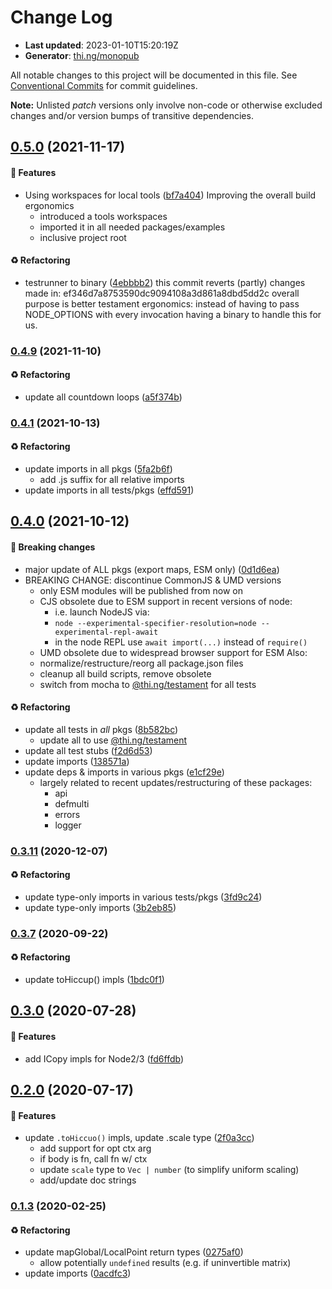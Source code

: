 # Change Log

- **Last updated**: 2023-01-10T15:20:19Z
- **Generator**: [thi.ng/monopub](https://thi.ng/monopub)

All notable changes to this project will be documented in this file.
See [Conventional Commits](https://conventionalcommits.org/) for commit guidelines.

**Note:** Unlisted _patch_ versions only involve non-code or otherwise excluded changes
and/or version bumps of transitive dependencies.

## [0.5.0](https://github.com/thi-ng/umbrella/tree/@thi.ng/scenegraph@0.5.0) (2021-11-17)

#### 🚀 Features

- Using workspaces for local tools ([bf7a404](https://github.com/thi-ng/umbrella/commit/bf7a404))
  Improving the overall build ergonomics
  - introduced a tools workspaces
  - imported it in all needed packages/examples
  - inclusive project root

#### ♻️ Refactoring

- testrunner to binary ([4ebbbb2](https://github.com/thi-ng/umbrella/commit/4ebbbb2))
  this commit reverts (partly) changes made in:
  ef346d7a8753590dc9094108a3d861a8dbd5dd2c
  overall purpose is better testament ergonomics:
  instead of having to pass NODE_OPTIONS with every invocation
  having a binary to handle this for us.

### [0.4.9](https://github.com/thi-ng/umbrella/tree/@thi.ng/scenegraph@0.4.9) (2021-11-10)

#### ♻️ Refactoring

- update all countdown loops ([a5f374b](https://github.com/thi-ng/umbrella/commit/a5f374b))

### [0.4.1](https://github.com/thi-ng/umbrella/tree/@thi.ng/scenegraph@0.4.1) (2021-10-13)

#### ♻️ Refactoring

- update imports in all pkgs ([5fa2b6f](https://github.com/thi-ng/umbrella/commit/5fa2b6f))
  - add .js suffix for all relative imports
- update imports in all tests/pkgs ([effd591](https://github.com/thi-ng/umbrella/commit/effd591))

## [0.4.0](https://github.com/thi-ng/umbrella/tree/@thi.ng/scenegraph@0.4.0) (2021-10-12)

#### 🛑 Breaking changes

- major update of ALL pkgs (export maps, ESM only) ([0d1d6ea](https://github.com/thi-ng/umbrella/commit/0d1d6ea))
- BREAKING CHANGE: discontinue CommonJS & UMD versions
  - only ESM modules will be published from now on
  - CJS obsolete due to ESM support in recent versions of node:
    - i.e. launch NodeJS via:
    - `node --experimental-specifier-resolution=node --experimental-repl-await`
    - in the node REPL use `await import(...)` instead of `require()`
  - UMD obsolete due to widespread browser support for ESM
  Also:
  - normalize/restructure/reorg all package.json files
  - cleanup all build scripts, remove obsolete
  - switch from mocha to [@thi.ng/testament](https://github.com/thi-ng/umbrella/tree/main/packages/testament) for all tests

#### ♻️ Refactoring

- update all tests in _all_ pkgs ([8b582bc](https://github.com/thi-ng/umbrella/commit/8b582bc))
  - update all to use [@thi.ng/testament](https://github.com/thi-ng/umbrella/tree/main/packages/testament)
- update all test stubs ([f2d6d53](https://github.com/thi-ng/umbrella/commit/f2d6d53))
- update imports ([138571a](https://github.com/thi-ng/umbrella/commit/138571a))
- update deps & imports in various pkgs ([e1cf29e](https://github.com/thi-ng/umbrella/commit/e1cf29e))
  - largely related to recent updates/restructuring of these packages:
    - api
    - defmulti
    - errors
    - logger

### [0.3.11](https://github.com/thi-ng/umbrella/tree/@thi.ng/scenegraph@0.3.11) (2020-12-07)

#### ♻️ Refactoring

- update type-only imports in various tests/pkgs ([3fd9c24](https://github.com/thi-ng/umbrella/commit/3fd9c24))
- update type-only imports ([3b2eb85](https://github.com/thi-ng/umbrella/commit/3b2eb85))

### [0.3.7](https://github.com/thi-ng/umbrella/tree/@thi.ng/scenegraph@0.3.7) (2020-09-22)

#### ♻️ Refactoring

- update toHiccup() impls ([1bdc0f1](https://github.com/thi-ng/umbrella/commit/1bdc0f1))

## [0.3.0](https://github.com/thi-ng/umbrella/tree/@thi.ng/scenegraph@0.3.0) (2020-07-28)

#### 🚀 Features

- add ICopy impls for Node2/3 ([fd6ffdb](https://github.com/thi-ng/umbrella/commit/fd6ffdb))

## [0.2.0](https://github.com/thi-ng/umbrella/tree/@thi.ng/scenegraph@0.2.0) (2020-07-17)

#### 🚀 Features

- update `.toHiccuo()` impls, update .scale type ([2f0a3cc](https://github.com/thi-ng/umbrella/commit/2f0a3cc))
  - add support for opt ctx arg
  - if body is fn, call fn w/ ctx
  - update `scale` type to `Vec | number` (to simplify uniform scaling)
  - add/update doc strings

### [0.1.3](https://github.com/thi-ng/umbrella/tree/@thi.ng/scenegraph@0.1.3) (2020-02-25)

#### ♻️ Refactoring

- update mapGlobal/LocalPoint return types ([0275af0](https://github.com/thi-ng/umbrella/commit/0275af0))
  - allow potentially `undefined` results (e.g. if uninvertible matrix)
- update imports ([0acdfc3](https://github.com/thi-ng/umbrella/commit/0acdfc3))
